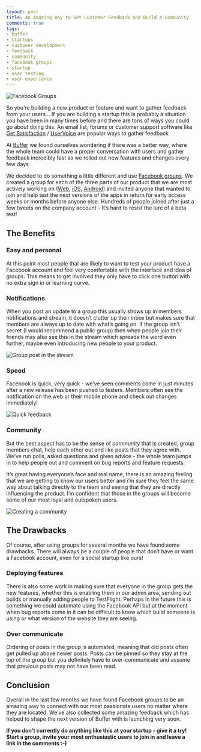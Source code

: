 ```yaml
---
layout: post
title: An Amazing Way to Get Customer Feedback and Build a Community
comments: true
tags:
- buffer
- startups
- customer development
- feedback
- community
- facebook groups
- startup
- user testing
- user experience
---
```

<p><img src="http://media.tumblr.com/tumblr_mdng2iBWDb1qz7mjl.jpg" alt="Facebook Groups"/></p>

<p>So you&#8217;re building a new product or feature and want to gather feedback from your users&#8230; If you are building a startup this is probably a situation you have been in many times before and there are tons of ways you could go about doing this. An email list, forums or customer support software like <a href="https://getsatisfaction.com/">Get Satisfaction</a> / <a href="http://uservoice.com">UserVoice</a> are popular ways to gather feedback</p>

<p>At <a href="http://bufferapp.com">Buffer</a> we found ourselves wondering if there was a better way, where the whole team could have a proper conversation with users and gather feedback incredibly fast as we rolled out new features and changes every few days.</p>

<p>We decided to do something a little different and use <a href="https://www.facebook.com/about/groups/">Facebook groups</a>. We created a group for each of the three parts of our product that we are most actively working on (<a href="http://www.facebook.com/groups/buffer.web">Web</a>, <a href="http://www.facebook.com/groups/buffer.iphone">iOS</a>, <a href="http://www.facebook.com/groups/buffer.android">Android</a>) and invited anyone that wanted to join and help test the next versions of the apps in return for early access weeks or months before anyone else. Hundreds of people joined after just a few tweets on the company account - It&#8217;s hard to resist the lure of a beta test!</p>

<h2>The Benefits</h2>

<h3>Easy and personal</h3>

<p>At this point most people that are likely to want to test your product have a Facebook account and feel very comfortable with the interface and idea of groups. This means to get involved they only have to click one button with no extra sign in or learning curve.</p>

<h3>Notifications</h3>

<p>When you post an update to a group this usually shows up in members notifications and stream, it doesn&#8217;t clutter up their inbox but makes sure that members are always up to date with what&#8217;s going on. If the group isn&#8217;t secret (I would recommend a public group) then when people join their friends may also see this in the stream which spreads the word even further, maybe even introducing new people to your product.</p>
<p><img src="http://media.tumblr.com/tumblr_mdnhdg8Ex11qz7mjl.png" class="shadowed" alt="Group post in the stream"/></p>

<h3>Speed</h3>

<p>Facebook is quick, very quick - we&#8217;ve seen comments come in just minutes after a new release has been pushed to testers. Members often see the notification on the web or their mobile phone and check out changes immediately!</p>
<p><img src="http://media.tumblr.com/tumblr_mdniq4HJij1qz7mjl.png" class="shadowed" alt="Quick feedback"/></p>

<h3>Community</h3>

<p>But the best aspect has to be the sense of <em>community</em> that is created, group members chat, help each other out and like posts that they agree with. We&#8217;ve run polls, asked questions and given advice - the whole team jumps in to help people out and comment on bug reports and feature requests.</p>

<p>It&#8217;s great having everyone&#8217;s face and real name, there is an amazing feeling that we are getting to know our users better and i&#8217;m sure they feel the same way about talking directly to the team and seeing that they are directly influencing the product. I&#8217;m confident that those in the groups will become some of our most loyal and outspoken users.</p>
<p><img src="http://media.tumblr.com/tumblr_mdnhdzffTS1qz7mjl.png" class="shadowed" alt="Creating a community"/></p>

<h2>The Drawbacks</h2>

<p>Of course, after using groups for several months we have found some drawbacks. There will always be a couple of people that don&#8217;t have or want a Facebook account, even for a social startup like ours!</p>

<h3>Deploying features</h3>

<p>There is also some work in making sure that everyone in the group gets the new features, whether this is enabling them in our admin area, sending out builds or manually adding people to TestFlight. Perhaps in the future this is something we could automate using the Facebook API but at the moment when bug reports come in it can be difficult to know which build someone is using or what version of the website they are seeing.</p>

<h3>Over communicate</h3>

<p>Ordering of posts in the group is automated, meaning that old posts often get pulled up above newer posts.  Posts can be pinned so they stay at the top of the group but you definitely have to over-communicate and assume that previous posts may not have been read.</p>

<h2>Conclusion</h2>

<p>Overall in the last few months we have found Facebook groups to be an amazing way to connect with our most passionate users no matter where they are located. We&#8217;ve also collected some amazing feedback which has helped to shape the next version of Buffer with is launching very soon.</p>

<p><strong>If you don&#8217;t currently do anything like this at your startup - give it a try! Start a group, invite your most enthusiastic users to join in and leave a link in the comments :-)</strong></p>

